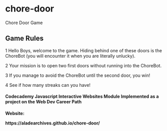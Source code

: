 # chore-door
Chore Door Game 
## Game Rules
<p> 1 Hello Boys, welcome to the game. Hiding behind one of these doors is the ChoreBot (you will encounter it when you are literally unlucky).
<p> 2	Your mission is to open two first doors without running into the ChoreBot.
<p> 3	If you manage to avoid the ChoreBot until the second door, you win!
<p> 4	See if how many streaks can you have!
<h4> Codecademy Javascript Interactive Websites Module
Implemented as a project on the Web Dev Career Path 
<h4> Website: 
<p> https://aladearchives.github.io/chore-door/

